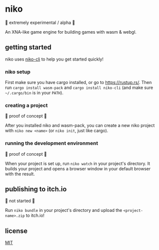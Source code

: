 # niko

🚧 extremely experimental / alpha 🚧

An XNA-like game engine for building games with wasm & webgl.

## getting started

niko uses [niko-cli](https://github.com/niko-rs/niko-cli) to help you get started quickly!

### niko setup

First make sure you have cargo installed, or go to https://rustup.rs/. Then run `cargo install wasm-pack` and `cargo install niko-cli` (and make sure `~/.cargo/bin` is in your `PATH`).

### creating a project

🚧 proof of concept 🚧

After you installed niko and wasm-pack, you can create a new niko project with `niko new <name>` (or `niko init`, just like cargo).

### running the development environment

🚧 proof of concept 🚧

When your project is set up, run `niko watch` in your project's directory. It builds your project and opens a browser window in your default browser with the result.

## publishing to itch.io

🚧 not started 🚧

Run `niko bundle` in your project's directory and upload the `<project-name>.zip` to itch.io!

## license

[MIT](LICENSE)
